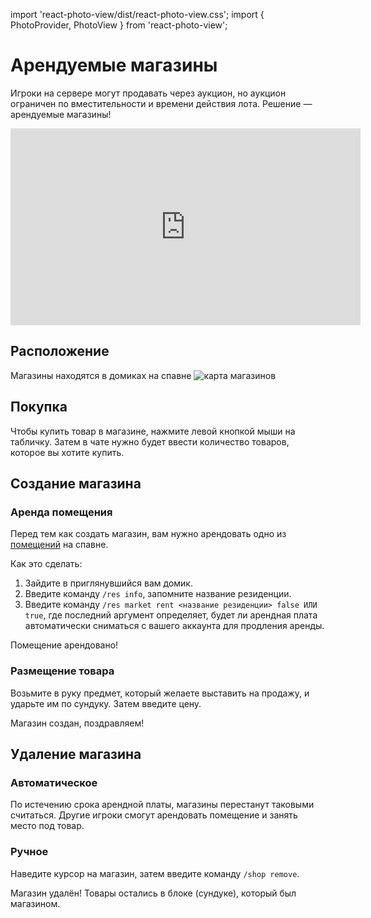 import 'react-photo-view/dist/react-photo-view.css';
import { PhotoProvider, PhotoView } from 'react-photo-view';

# Арендуемые магазины

Игроки на сервере могут продавать через аукцион, но аукцион ограничен по вместительности и времени действия лота. Решение — арендуемые магазины!

<iframe width="560" height="315" src="https://www.youtube.com/embed/RImYPRR6_Lo?si=L2RKdWogU6FQKpJW" title="YouTube video player" frameborder="0" allow="accelerometer; autoplay; clipboard-write; encrypted-media; gyroscope; picture-in-picture; web-share" referrerpolicy="strict-origin-when-cross-origin" allowfullscreen></iframe>

## Расположение
Магазины находятся в домиках на спавне
 <PhotoProvider>
      <PhotoView src="/img/features/shops/shops_map.png">
        ![карта магазинов](/img/features/shops/shops_map.png)
      </PhotoView>
  </PhotoProvider>

## Покупка
Чтобы купить товар в магазине, нажмите левой кнопкой мыши на табличку. Затем в чате нужно будет ввести количество товаров, которое вы хотите купить.

## Создание магазина
### Аренда помещения
Перед тем как создать магазин, вам нужно арендовать одно из [помещений](#расположение) на спавне.

Как это сделать:
1. Зайдите в приглянувшийся вам домик.
1. Введите команду `/res info`, запомните название резиденции.
1. Введите команду `/res market rent <название резиденции> false ИЛИ true`, где последний аргумент определяет, будет ли арендная плата автоматически сниматься с вашего аккаунта для продления аренды.

Помещение арендовано!

### Размещение товара
Возьмите в руку предмет, который желаете выставить на продажу, и ударьте им по сундуку. Затем введите цену.

Магазин создан, поздравляем!

## Удаление магазина
### Автоматическое
По истечению срока арендной платы, магазины перестанут таковыми считаться. Другие игроки смогут арендовать помещение и занять место под товар.

### Ручное
Наведите курсор на магазин, затем введите команду `/shop remove`.

Магазин удалён! Товары остались в блоке (сундуке), который был магазином.
